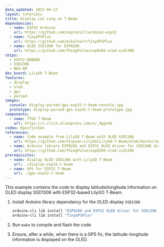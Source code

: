 ```yaml
---
date_updated: 2022-04-12
layout: tutorials
title: Display Lat Long on T-Beam
dependancies:
  - name: ESP32 Arduino
    url: https://github.com/espressif/arduino-esp32
  - name: TinyGPSPlus
    url: https://github.com/mikalhart/TinyGPSPlus
  - name: OLED SSD1306 for ESP8266
    url: https://github.com/ThingPulse/esp8266-oled-ssd1306
chips:
  - ESP32-DOWDQ6
  - SSD1306
  - NEO-6M
dev_board: LilyGO T-Beam
features:
  - display
  - oled
  - gps
  - parsed
images:
  console: display-parsed-gps-esp32-t-beam-console.jpg
  prototype: display-parsed-gps-esp32-t-beam-prototype.jpg
components:
  - name: TTGO T-Beam
    url: https://s.click.aliexpress.com/e/_9ggvh6
video: Kgxx7jivSes
references:
  - name: Code example from LilyGO T-Beam with OLED SSD1306
    url: https://github.com/Xinyuan-LilyGO/LilyGO-T-Beam/blob/master/examples/OLED/SSD1306SimpleDemo/SSD1306SimpleDemo.ino
  - name: Arduino library ESP8266 and ESP32 OLED driver for SSD1306 displays
    url: https://github.com/ThingPulse/esp8266-oled-ssd1306
prerequisites:
  - name: Display OLED SSD1306 with LilyGO T-Beam
    url: ./display-esp32-t-beam
  - name: GPS for ESP32 T-Beam
    url: ./gps-esp32-t-beam
---
```


This example contains the code to display latitude/longitude information on OLED display SSD1306 with ESP32-based LilyGO T-Beam.

1. Install Arduino library dependancy for the OLED display `SSD1306`

    ```sh
    arduino-cli lib install "ESP8266 and ESP32 OLED driver for SSD1306 displays"
    arduino-cli lib install "TinyGPSPlus"
    ```
1. Run `make` to compile and flash the code
1. Ensure, after a while, when there is a GPS fix, the latitude-longitude information is displayed on the OLED.
